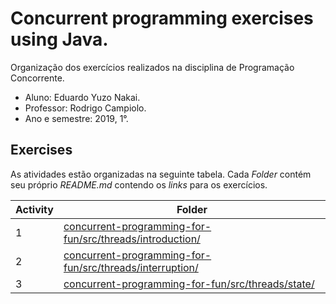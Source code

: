 # Concurrent programming exercises using Java.
Organização dos exercícios realizados na disciplina de Programação Concorrente.

- Aluno: Eduardo Yuzo Nakai.
- Professor: Rodrigo Campiolo.
- Ano e semestre: 2019, 1°.

## Exercises
As atividades estão organizadas na seguinte tabela. Cada *Folder* contém seu próprio *README.md* contendo os *links* para os exercícios.

| Activity | Folder |
| ------ | ------ |
| 1 | [concurrent-programming-for-fun/src/threads/introduction/][PlDb] |
| 2 | [concurrent-programming-for-fun/src/threads/interruption/][PlGh] |
| 3 | [concurrent-programming-for-fun/src/threads/state/][PlGd] |

[PlDb]: <https://github.com/tabsnospaces/concurrent-programming-for-fun/tree/master/src/threads/introduction>
[PlGh]: <https://github.com/tabsnospaces/concurrent-programming-for-fun/tree/master/src/threads/interruption>
[PlGd]: <https://github.com/tabsnospaces/concurrent-programming-for-fun/tree/master/src/threads/state>
